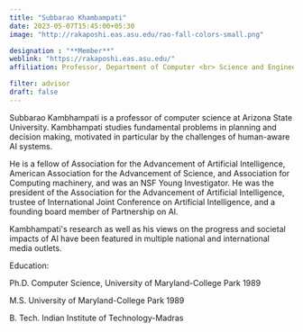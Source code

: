 ```yaml
---
title: "Subbarao Khambampati"
date: 2023-05-07T15:45:00+05:30
image: "http://rakaposhi.eas.asu.edu/rao-fall-colors-small.png"

designation : "**Member**"
weblink: "https://rakaposhi.eas.asu.edu/"
affiliation: Professor, Department of Computer <br> Science and Engineering, <br> Arizona State University, USA

filter: advisor
draft: false
---
```

Subbarao Kambhampati is a professor of computer science at Arizona State University. Kambhampati studies fundamental problems in planning and decision making, motivated in particular by the challenges of human-aware AI systems.

He is a fellow of Association for the Advancement of Artificial Intelligence, American Association for the Advancement of Science,  and Association for Computing machinery, and was an NSF Young Investigator. He was the president of the Association for the Advancement of Artificial Intelligence, trustee of International Joint Conference on Artificial Intelligence, and a founding board member of Partnership on AI.

Kambhampati's research as well as his views on the progress and societal impacts of AI have been featured in multiple national and international media outlets.

Education:

Ph.D. Computer Science, University of Maryland-College Park 1989

M.S. University of Maryland-College Park 1989

B. Tech. Indian Institute of Technology-Madras